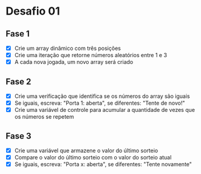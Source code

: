 # Desafio 01

## Fase 1

-   [x] Crie um array dinâmico com três posições
-   [x] Crie uma iteração que retorne números aleatórios entre 1 e 3
-   [x] A cada nova jogada, um novo array será criado

## Fase 2

-   [x] Crie uma verificação que identifica se os números do array são iguais
-   [x] Se iguais, escreva: "Porta 1: aberta", se diferentes: "Tente de novo!"
-   [x] Crie uma variável de controle para acumular a quantidade de vezes que os
        números se repetem

## Fase 3

-   [x] Crie uma variável que armazene o valor do último sorteio
-   [x] Compare o valor do último sorteio com o valor do sorteio atual
-   [x] Se iguais, escreva: "Porta x: aberta", se diferentes: "Tente novamente"
